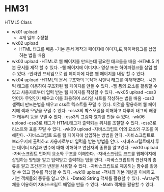 # HM31
HTML5 Class 

- wk01 upload
  - 4개 일부 수정함
- wk02 upload
  - HTML 태그를 배움
  -기본 문서 제작과 페이지에 이미지,표,하이퍼링크를 삽입하는 법을 배움
- wk03 upload
  -HTML로 웹 페이지를 만드는데 필요한 태크들을 배움
  -HTML5 기본 문서를 제작 할 수 있다.
  -웹 페이지에 이미지나 영상 또는 하이퍼링크를 삽입 할 수 있다.
  -인라인 프레임으로 웹 페이지에 다른 웹 페이지를 내장 할 수 있다.
- wk04 upload
  -HTML의 문서 구조화의 목적과 시맨틱 태그를 이해하였다.
  -시맨틱 태그를 이용하여 구조화된 웹 페이지를 만들 수 있다.
  -웹 폼의 요소를 활용할 수 있고 사용자로부터 입력 받는 웹 페이지를 작성할 수 있다.
-wk05 upload
  -css3 언어가 무엇인지 배우고 이를 화용하여 스타일 시트를 작성하는 법을 배움
  -css3 셀렉터 만드는법을 배우고 css로 텍스트를 꾸밀 수 있다. 이것을 활용하여 웹 페이지에 색과 모양을 꾸밀 수 있다.
  -css3의 박스모델을 이해하고 다루어 태그의 배경과 테두리 등을 꾸밀 수 있다.
  -css3의 그림자 효과를 만들 수 있다.
-wk06 upload
  -css3로 태그가 HTML태그가 출력되는 위치를 조절할 수 있다.
  -css3로 리스트와 표를 꾸밀 수 있다.
-wk09 upload
  -자바스크립트 어의 요소와 구조를 이해한다.
  -자바스크립트 드를 웹 페이지에 삽입하는 방법을 안다.
  -자바스크립트로 브라우저에 출력하고 사용자로부터 입력을 받는 방법을 안다.
  -자바스크립트에서 루는 데이터 타입과 변수에 대해 이해하고 연산자의 종류를 알고있다.
-wk10 upload
  -자바스크립트 언어의 요소와 구조를 이해한다.
  -자바스크립트 코드룰 웹페이지에 삽입하는 방법을 알고 입력받고 출력하는 법을 안다.
  -자바스크립트의 연산자의 종류를 알고 조건문과 반문을 사용할 수 있다.
  -자바스크립트로 제공되는 함수를 활용할 수 있고 함수를 작성할 수 있다.
-wk10 upload
  -객체의 기본 개념을 이해하고 기본 객체들의 종류를 알고 있다.
  -Date와 String 객체를 활용할 수 있다.
  -Array객체를 이용하여 자바스크립트 배열을 만들 수 있다.
  -Math 객체를 활용할 수 있다.

